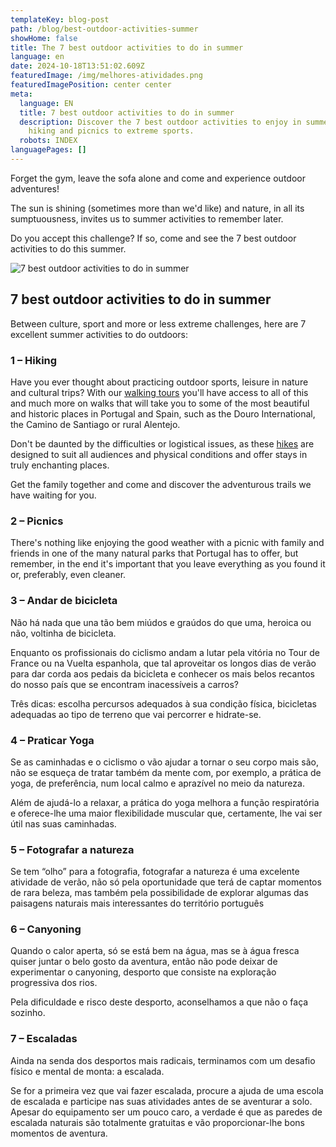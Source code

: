 ```yaml
---
templateKey: blog-post
path: /blog/best-outdoor-activities-summer
showHome: false
title: The 7 best outdoor activities to do in summer
language: en
date: 2024-10-18T13:51:02.609Z
featuredImage: /img/melhores-atividades.png
featuredImagePosition: center center
meta:
  language: EN
  title: 7 best outdoor activities to do in summer
  description: Discover the 7 best outdoor activities to enjoy in summer, from
    hiking and picnics to extreme sports.
  robots: INDEX
languagePages: []
---
```

Forget the gym, leave the sofa alone and come and experience outdoor adventures!

The sun is shining (sometimes more than we'd like) and nature, in all its sumptuousness, invites us to summer activities to remember later.

Do you accept this challenge? If so, come and see the 7 best outdoor activities to do this summer.

![7 best outdoor activities to do in summer](/img/melhores-atividades.png "7 best outdoor activities to do in summer")

## 7 best outdoor activities to do in summer

Between culture, sport and more or less extreme challenges, here are 7 excellent summer activities to do outdoors:

### 1 – Hiking

Have you ever thought about practicing outdoor sports, leisure in nature and cultural trips? With our [walking tours](https://topwalkingtoursportugal.com/) you'll have access to all of this and much more on walks that will take you to some of the most beautiful and historic places in Portugal and Spain, such as the Douro International, the Camino de Santiago or rural Alentejo.

Don't be daunted by the difficulties or logistical issues, as these [hikes](https://topwalkingtoursportugal.com/) are designed to suit all audiences and physical conditions and offer stays in truly enchanting places.

Get the family together and come and discover the adventurous trails we have waiting for you.

### 2 – Picnics

There's nothing like enjoying the good weather with a picnic with family and friends in one of the many natural parks that Portugal has to offer, but remember, in the end it's important that you leave everything as you found it or, preferably, even cleaner.

### 3 – Andar de bicicleta

Não há nada que una tão bem miúdos e graúdos do que uma, heroica ou não, voltinha de bicicleta.

Enquanto os profissionais do ciclismo andam a lutar pela vitória no Tour de France ou na Vuelta espanhola, que tal aproveitar os longos dias de verão para dar corda aos pedais da bicicleta e conhecer os mais belos recantos do nosso país que se encontram inacessíveis a carros?

Três dicas: escolha percursos adequados à sua condição física, bicicletas adequadas ao tipo de terreno que vai percorrer e hidrate-se.

### 4 – Praticar Yoga

Se as caminhadas e o ciclismo o vão ajudar a tornar o seu corpo mais são, não se esqueça de tratar também da mente com, por exemplo, a prática de yoga, de preferência, num local calmo e aprazível no meio da natureza.

Além de ajudá-lo a relaxar, a prática do yoga melhora a função respiratória e oferece-lhe uma maior flexibilidade muscular que, certamente, lhe vai ser útil nas suas caminhadas.

### 5 – Fotografar a natureza

Se tem “olho” para a fotografia, fotografar a natureza é uma excelente atividade de verão, não só pela oportunidade que terá de captar momentos de rara beleza, mas também pela possibilidade de explorar algumas das paisagens naturais mais interessantes do território português

### 6 – Canyoning

Quando o calor aperta, só se está bem na água, mas se à água fresca quiser juntar o belo gosto da aventura, então não pode deixar de experimentar o canyoning, desporto que consiste na exploração progressiva dos rios.

Pela dificuldade e risco deste desporto, aconselhamos a que não o faça sozinho.

### 7 – Escaladas

Ainda na senda dos desportos mais radicais, terminamos com um desafio físico e mental de monta: a escalada.

Se for a primeira vez que vai fazer escalada, procure a ajuda de uma escola de escalada e participe nas suas atividades antes de se aventurar a solo. Apesar do equipamento ser um pouco caro, a verdade é que as paredes de escalada naturais são totalmente gratuitas e vão proporcionar-lhe bons momentos de aventura.